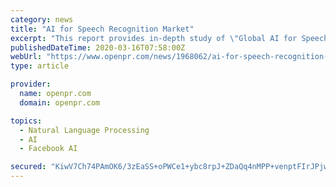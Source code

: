 ```yaml
---
category: news
title: "AI for Speech Recognition Market"
excerpt: "This report provides in-depth study of \"Global AI for Speech Recognition Market 2020\" using SWOT analysis i.e. Strength, Weakness, Opportunities, and Threat to the organization. The AI for Speech Recognition Market report also provides an in-depth survey of key players in the market organization. The most important key factors driving the ..."
publishedDateTime: 2020-03-16T07:58:00Z
webUrl: "https://www.openpr.com/news/1968062/ai-for-speech-recognition-market-will-be-massively-influenced"
type: article

provider:
  name: openpr.com
  domain: openpr.com

topics:
  - Natural Language Processing
  - AI
  - Facebook AI

secured: "KiwV7Ch74PAmOK6/3zEaSS+oPWCe1+ybc8rpJ+ZDaQq4nMPP+venptFIrJPjw1sE8PqqnSLt+jZgAOHWi781dww97BZNFnQCF5yANxLZcoJP+5FxApvW5sDKvWFOeTZY0JF0iOa7g6f81F0jLRXq4vmGp/Y9RCj+WBm9jr5eA3+GNFCHD97EQtSqa9SNg2WdqA0cNv7KTZC91VI3FrxdW1x4SltFAqqwebMR2nMOLiCJdhMUq7sVcFAKAdkb58WhfZF0QmgDhwrJWL3nwWFu8lxNI4LsmEnM656hryM0u3ImjFAct7xtrwn3MvB9+46Z;VbsYiQrCaORxpvDx18TrCg=="
---
```


